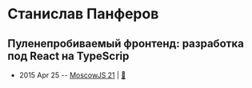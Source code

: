 # Станислав Панферов

## Пуленепробиваемый фронтенд: разработка под React на TypeScrip
- 2015 Apr 25 -- [MoscowJS 21](https://www.youtube.com/watch?v=MvsTk29k6yc)  | [:notebook:](https://www.slideshare.net/moscowjs/ss-47567934)  
